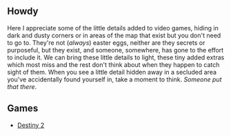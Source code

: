 ## Howdy

Here I appreciate some of the little details added to video games, hiding in dark and dusty corners or in areas of the map that exist but you don't need to go to. They're not (_always_) easter eggs, neither are they secrets or purposeful, but they exist, and someone, somewhere, has gone to the effort to include it. We can bring these little details to light, these tiny added extras which most miss and the rest don't think about when they happen to catch sight of them. When you see a little detail hidden away in a secluded area you've accidentally found yourself in, take a moment to think. _Someone put that there_.
## Games

- [Destiny 2](/SomeonePutThatThere/Destiny_2)
